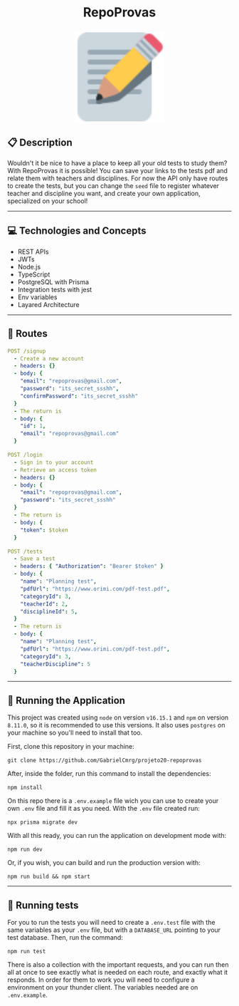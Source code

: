 # <p align = "center">RepoProvas</p>

<p align="center">
   <img src="./paper_pencil.svg" alt="paper and pencil" height="200"/>
</p>

## :clipboard: Description

Wouldn't it be nice to have a place to keep all your old tests to study them? With RepoProvas it is possible! You can save your links to the tests pdf and relate them with teachers and disciplines. For now the API only have routes to create the tests, but you can change the `seed` file to register whatever teacher and discipline you want, and create your own application, specialized on your school!

---

## :computer: Technologies and Concepts

- REST APIs
- JWTs
- Node.js
- TypeScript
- PostgreSQL with Prisma
- Integration tests with jest
- Env variables
- Layared Architecture

---

## :rocket: Routes

```yml
POST /signup
  - Create a new account
  - headers: {}
  - body: {
    "email": "repoprovas@gmail.com",
    "password": "its_secret_ssshh",
    "confirmPassword": "its_secret_ssshh"
  }
  - The return is
  - body: {
    "id": 1,
    "email": "repoprovas@gmail.com"
  }
```

```yml
POST /login
  - Sign in to your account
  - Retrieve an access token
  - headers: {}
  - body: {
    "email": "repoprovas@gmail.com",
    "password": "its_secret_ssshh"
  }
  - The return is
  - body: {
    "token": $token
  }
```

```yml
POST /tests
  - Save a test
  - headers: { "Authorization": "Bearer $token" }
  - body: {
    "name": "Planning test",
    "pdfUrl": "https://www.orimi.com/pdf-test.pdf",
    "categoryId": 3,
    "teacherId": 2,
    "disciplineId": 5,
  }
  - The return is
  - body: {
    "name": "Planning test",
    "pdfUrl": "https://www.orimi.com/pdf-test.pdf",
    "categoryId": 3,
    "teacherDiscipline": 5
  }
```

---

## 🏁 Running the Application

This project was created using `node` on version `v16.15.1` and `npm` on version `8.11.0`, so it is recommended to use this versions. It also uses `postgres` on your machine so you'll need to install that too.

First, clone this repository in your machine:

```
git clone https://github.com/GabrielCmrg/projeto20-repoprovas
```

After, inside the folder, run this command to install the dependencies:

```
npm install
```

On this repo there is a `.env.example` file wich you can use to create your own `.env` file and fill it as you need. With the `.env` file created run:

```
npx prisma migrate dev
```

With all this ready, you can run the application on development mode with:

```
npm run dev
```

Or, if you wish, you can build and run the production version with:

```
npm run build && npm start
```

---

## :test_tube: Running tests

For you to run the tests you will need to create a `.env.test` file with the same variables as your `.env` file, but with a `DATABASE_URL` pointing to your test database. Then, run the command:

```
npm run test
```

There is also a collection with the important requests, and you can run then all at once to see exactly what is needed on each route, and exactly what it responds. In order for them to work you will need to configure a environment on your thunder client. The variables needed are on `.env.example`.
